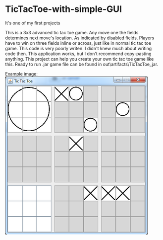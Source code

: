 # TicTacToe-with-simple-GUI
It's one of my first projects

This is a 3x3 advanced tic tac toe game.
Any move one the fields determines next move's location. As indicated by disabled fields. 
Players have to win on three fields inline or across, just like in normal tic tac toe game.
This code is very poorly writen. I didn't knew much about writing code then. 
This application works, but I don't recommend copy-pasting anything. 
This project can help you create your own tic tac toe game like this.
Ready to run .jar game file can be found in out\artifacts\TicTacToe_jar.

Example image:
![alt text](https://raw.githubusercontent.com/czesiek717/TicTacToe-with-simple-GUI/master/res/images/example.png)
